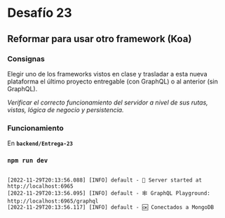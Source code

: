 # Desafío 23

## Reformar para usar otro framework (Koa)

### Consignas

Elegir uno de los frameworks vistos en clase y trasladar a esta nueva plataforma el último proyecto entregable (con GraphQL) o al anterior (sin GraphQL).

*Verificar el correcto funcionamiento del servidor a nivel de sus rutas, vistas, lógica de negocio y persistencia.*

### Funcionamiento

En **`backend/Entrega-23`**

### `npm run dev`

```console

[2022-11-29T20:13:56.088] [INFO] default - 🚀 Server started at http://localhost:6965
[2022-11-29T20:13:56.095] [INFO] default - 🕸️ GraphQL Playground: http://localhost:6965/graphql
[2022-11-29T20:13:56.117] [INFO] default - 🆗 Conectados a MongoDB

```